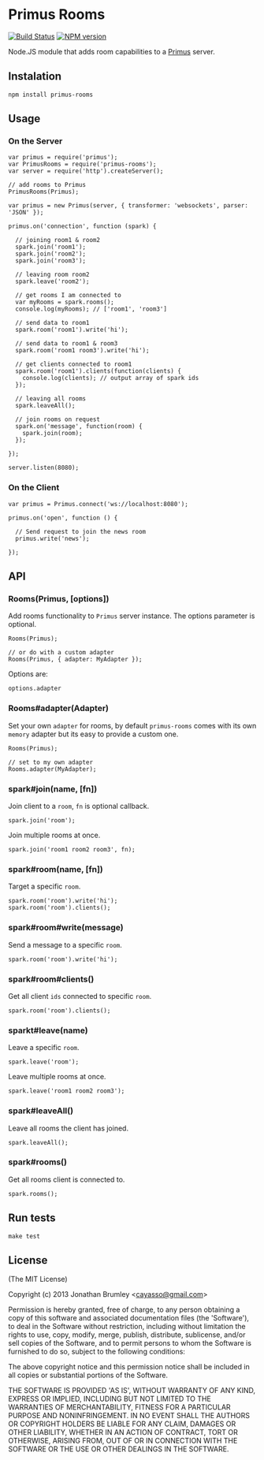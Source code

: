 # Primus Rooms

[![Build Status](https://travis-ci.org/cayasso/primus-rooms.png?branch=master)](https://travis-ci.org/cayasso/primus-rooms)
[![NPM version](https://badge.fury.io/js/primus-rooms.png)](http://badge.fury.io/js/primus-rooms)

Node.JS module that adds room capabilities to a [Primus](https://github.com/3rd-Eden/primus) server.

## Instalation

```
npm install primus-rooms
```

## Usage

### On the Server

```
var primus = require('primus');
var PrimusRooms = require('primus-rooms');
var server = require('http').createServer();

// add rooms to Primus
PrimusRooms(Primus);

var primus = new Primus(server, { transformer: 'websockets', parser: 'JSON' });

primus.on('connection', function (spark) {

  // joining room1 & room2
  spark.join('room1');
  spark.join('room2');
  spark.join('room3');

  // leaving room room2
  spark.leave('room2');

  // get rooms I am connected to
  var myRooms = spark.rooms();
  console.log(myRooms); // ['room1', 'room3']

  // send data to room1
  spark.room('room1').write('hi');

  // send data to room1 & room3
  spark.room('room1 room3').write('hi');

  // get clients connected to room1
  spark.room('room1').clients(function(clients) {
    console.log(clients); // output array of spark ids
  });

  // leaving all rooms
  spark.leaveAll();

  // join rooms on request
  spark.on('message', function(room) {
    spark.join(room);
  });

});

server.listen(8080);
```

### On the Client

```
var primus = Primus.connect('ws://localhost:8080');

primus.on('open', function () {

  // Send request to join the news room
  primus.write('news');

});

```

## API

### Rooms(Primus, [options])

Add rooms functionality to `Primus` server instance. 
The options parameter is optional.

```
Rooms(Primus);

// or do with a custom adapter
Rooms(Primus, { adapter: MyAdapter });
```

Options are:

`options.adapter`

### Rooms#adapter(Adapter)

Set your own `adapter` for rooms, by default `primus-rooms` comes 
with its own `memory` adapter but its easy to provide a custom one.

```
Rooms(Primus);

// set to my own adapter
Rooms.adapter(MyAdapter);
```

### spark#join(name, [fn])

Join client to a `room`, `fn` is optional callback.

```
spark.join('room');
```

Join multiple rooms at once.

```
spark.join('room1 room2 room3', fn);
```

### spark#room(name, [fn])

Target a specific `room`.

```
spark.room('room').write('hi');
spark.room('room').clients();
```

### spark#room#write(message)

Send a message to a specific `room`.

```
spark.room('room').write('hi');
```

### spark#room#clients()

Get all client `ids` connected to specific `room`.

```
spark.room('room').clients();
```

### sparkt#leave(name)

Leave a specific `room`.

```
spark.leave('room');
```

Leave multiple rooms at once.

```
spark.leave('room1 room2 room3');
```

### spark#leaveAll()

Leave all rooms the client has joined.

```
spark.leaveAll();
```

### spark#rooms()

Get all rooms client is connected to.

```
spark.rooms();
```

## Run tests

```
make test
```

## License

(The MIT License)

Copyright (c) 2013 Jonathan Brumley &lt;cayasso@gmail.com&gt;

Permission is hereby granted, free of charge, to any person obtaining
a copy of this software and associated documentation files (the
'Software'), to deal in the Software without restriction, including
without limitation the rights to use, copy, modify, merge, publish,
distribute, sublicense, and/or sell copies of the Software, and to
permit persons to whom the Software is furnished to do so, subject to
the following conditions:

The above copyright notice and this permission notice shall be
included in all copies or substantial portions of the Software.

THE SOFTWARE IS PROVIDED 'AS IS', WITHOUT WARRANTY OF ANY KIND,
EXPRESS OR IMPLIED, INCLUDING BUT NOT LIMITED TO THE WARRANTIES OF
MERCHANTABILITY, FITNESS FOR A PARTICULAR PURPOSE AND NONINFRINGEMENT.
IN NO EVENT SHALL THE AUTHORS OR COPYRIGHT HOLDERS BE LIABLE FOR ANY
CLAIM, DAMAGES OR OTHER LIABILITY, WHETHER IN AN ACTION OF CONTRACT,
TORT OR OTHERWISE, ARISING FROM, OUT OF OR IN CONNECTION WITH THE
SOFTWARE OR THE USE OR OTHER DEALINGS IN THE SOFTWARE.
